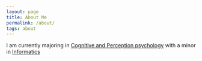 ```yaml
---
layout: page
title: About Me
permalink: /about/
tags: about
---
```


I am currently majoring in <a href="http://www.psych.uw.edu/psych.php?p=238" target="_blank">Cognitive and Perception psychology</a> with a minor in <a href="https://ischool.uw.edu/programs/informatics/what-is-informatics" target="_blank">Informatics</a>
